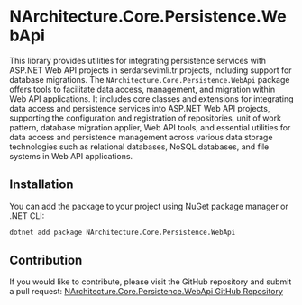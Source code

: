# NArchitecture.Core.Persistence.WebApi

This library provides utilities for integrating persistence services with ASP.NET Web API projects in serdarsevimli.tr projects, including support for database migrations. The `NArchitecture.Core.Persistence.WebApi` package offers tools to facilitate data access, management, and migration within Web API applications. It includes core classes and extensions for integrating data access and persistence services into ASP.NET Web API projects, supporting the configuration and registration of repositories, unit of work pattern, database migration applier, Web API tools, and essential utilities for data access and persistence management across various data storage technologies such as relational databases, NoSQL databases, and file systems in Web API applications.

## Installation

You can add the package to your project using NuGet package manager or .NET CLI:

```bash
dotnet add package NArchitecture.Core.Persistence.WebApi
```

## Contribution

If you would like to contribute, please visit the GitHub repository and submit a pull request: [NArchitecture.Core.Persistence.WebApi GitHub Repository](https://github.com/srdrsvml1986/NArchitectureTemplate)
